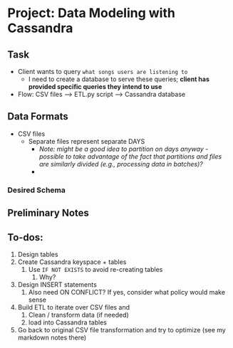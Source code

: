# Project: Data Modeling with Cassandra

## Task
- Client wants to query `what songs users are listening to`
  - I need to create a database to serve these queries; **client has provided specific queries they intend to use**
- Flow: CSV files --> ETL.py script --> Cassandra database

## Data Formats
- CSV files
  - Separate files represent separate DAYS
    - *Note: might be a good idea to partition on days anyway - possible to take advantage of the fact that partitions and files are similarly divided (e.g., processing data in batches)?*
    - 
### Desired Schema

## Preliminary Notes

## To-dos:
1. Design tables
2. Create Cassandra keyspace + tables
   1. Use `IF NOT EXISTS` to avoid re-creating tables
      1. Why?
3. Design INSERT statements
   1. Also need ON CONFLICT? If yes, consider what policy would make sense
4. Build ETL to iterate over CSV files and
   1. Clean / transform data (if needed)
   2. load into Cassandra tables
5. Go back to original CSV file transformation and try to optimize (see my markdown notes there)
